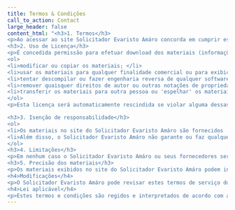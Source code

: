 ```yaml
---
title: Termos & Condições
call_to_action: Contact
large_header: false
content_html: "<h3>1. Termos</h3>
<p>Ao acessar ao site Solicitador Evaristo Amáro concorda em cumprir estes termos de serviço, todas as leis e regulamentos aplicáveis ​​e concorda que é responsável pelo cumprimento de todas as leis locais aplicáveis. Se não concordar com algum desses termos, recomendamos que não use ou aceda a este site. Os materiais nele contidos são protegidos pelas leis de direitos de autor e marcas comerciais aplicáveis.</p>
<h3>2. Uso de Licença</h3>
<p>É concedida permissão para efetuar download dos materiais (informações ou software) do Solicitador Evaristo Amáro, apenas para visualização transitória pessoal e não comercial. Esta é a concessão de uma licença, não uma transferência de título e, sob esta licença, você não pode:</p>
<ol>
<li>modificar ou copiar os materiais; </li>
<li>usar os materiais para qualquer finalidade comercial ou para exibição pública (comercial ou não comercial);</li>
<li>tentar descompilar ou fazer engenharia reversa de qualquer software contido no site Solicitador Evaristo Amáro</li>
<li>remover quaisquer direitos de autor ou outras notações de propriedade dos materiais;</li>
<li>transferir os materiais para outra pessoa ou 'espelhar' os materiais em qualquer outro servidor.</li>
</ol>
<p>Esta licença será automaticamente rescindida se violar alguma dessas restrições e poderá ser rescindida pelo Solicitador Evaristo Amáro a qualquer momento. Ao encerrar a visualização desses materiais ou após o término desta licença, você deve apagar todos os materiais baixados em sua posse, seja em formato eletrónico ou impresso.</p>

<h3>3. Isenção de responsabilidade</h3>
<ol>
<li>Os materiais no site do Solicitador Evaristo Amáro são fornecidos 'como estão'. Solicitador Evaristo Amáro não oferece garantias, expressas ou implícitas, e, por este meio, isenta e nega todas as outras garantias, incluindo, sem limitação, garantias implícitas ou condições de comercialização, adequação a um fim específico ou não violação de propriedade intelectual ou outra violação de direitos.</li>
<li>Além disso, o Solicitador Evaristo Amáro não garante ou faz qualquer representação relativa à precisão, aos resultados prováveis ​​ou à confiabilidade do uso dos materiais em seu site ou de outra forma relacionado a esses materiais ou em sites vinculados a este site.</li>
</ol>
<h3>4. Limitações</h3>
<p>Em nenhum caso o Solicitador Evaristo Amáro ou seus fornecedores serão responsáveis ​​por quaisquer danos (incluindo, sem limitação, danos por perda de dados ou lucro ou devido a interrupção dos negócios) decorrentes do uso ou da incapacidade de usar os materiais do Solicitador Evaristo Amáro, mesmo que o Solicitador Evaristo Amáro ou um representante autorizado do Solicitador Evaristo Amáro tenha sido notificado oralmente ou por escrito da possibilidade de tais danos. Como algumas jurisdições não permitem limitações em garantias implícitas, ou limitações de responsabilidade por danos consequentes ou incidentais, essas limitações podem não se aplicar a si.</p>
<h3>5. Precisão dos materiais</h3>
<p>Os materiais exibidos no site do Solicitador Evaristo Amáro podem incluir erros técnicos, tipográficos ou fotográficos. O Solicitador Evaristo Amáro não garante que qualquer material em seu site seja preciso, completo ou atual. O Solicitador Evaristo Amáro pode fazer alterações nos materiais contidos em seu site a qualquer momento, sem aviso prévio. No entanto, o Solicitador Evaristo Amáro não se compromete a atualizar os materiais.</p>
<h4>Modificações</h4>
<p>O Solicitador Evaristo Amáro pode revisar estes termos de serviço do site a qualquer momento, sem aviso prévio. Ao usar este site, concorda em ficar vinculado à versão atual desses termos de serviço.</p>
<h4>Lei aplicável</h4>
<p>Estes termos e condições são regidos e interpretados de acordo com as leis do Solicitador Evaristo Amáro submetendo a si irrevogavelmente à jurisdição exclusiva dos tribunais.</p>"
---
```

